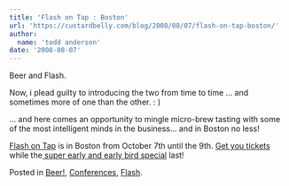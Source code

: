 ```yaml
---
title: 'Flash on Tap : Boston'
url: 'https://custardbelly.com/blog/2008/08/07/flash-on-tap-boston/'
author:
  name: 'todd anderson'
date: '2008-08-07'
---
```


Beer and Flash. 

Now, i plead guilty to introducing the two from time to time … and sometimes more of one than the other. : ) 

… and here comes an opportunity to mingle micro-brew tasting with some of the most intelligent minds in the business… and in Boston no less!

[Flash on Tap](http://flashontap.com/fot/index.html) is in Boston from October 7th until the 9th. [Get you tickets](http://flashontap.com/fot/index.html#/tickets/) while the[ super early and early bird special](http://flashontap.com/fot/index.html#/tickets/early%20bird/) last!

Posted in [Beer!](https://custardbelly.com/blog/category/beer/), [Conferences](https://custardbelly.com/blog/category/conferences/), [Flash](https://custardbelly.com/blog/category/flash/).
